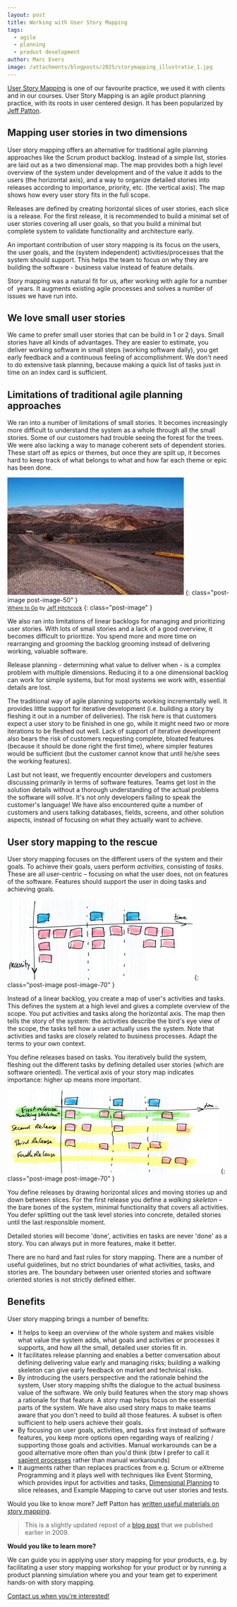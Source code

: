 ```yaml
---
layout: post
title: Working with User Story Mapping
tags:
  - agile
  - planning
  - product development
author: Marc Evers
image: /attachments/blogposts/2025/storymapping_illustratie_1.jpg
---
```


<a title="Jeff Patton: User Story Mapping" href="http://www.agileproductdesign.com/the_new_backlog.html" target="_blank">User Story Mapping</a> is one of our favourite practice, we used it with clients and in our courses. User Story Mapping is an agile product planning practice, with its roots in user centered design. It has been popularized by <a title="Jeff Patton" href="http://www.agileproductdesign.com/blog" target="_blank">Jeff Patton</a>.

## Mapping user stories in two dimensions

User story mapping offers an alternative for traditional agile planning approaches like the Scrum product backlog. Instead of a simple list, stories are laid out as a two dimensional map. The map provides both a high level overview of the system under development and of the value it adds to the users (the horizontal axis), and a way to organize detailed stories into releases according to importance, priority, etc. (the vertical axis). The map shows how every user story fits in the full scope.

Releases are defined by creating horizontal slices of user stories, each slice is a release. For the first release, it is recommended to build a minimal set of user stories covering all user goals, so that you build a minimal but complete system to validate functionality and architecture early.

An important contribution of user story mapping is its focus on the users, the user goals, and the (system independent) activities/processes that the system should support. This helps the team to focus on why they are building the software - business value instead of feature details.

Story mapping was a natural fit for us, after working with agile for a number of  years. It augments existing agile processes and solves a number of issues we have run into.

## We love small user stories

We came to prefer small user stories that can be build in 1 or 2 days. Small stories have all kinds of advantages. They are easier to estimate, you deliver working software in small steps (working software daily), you get early feedback and a continuous feeling of accomplishment. We don't need to do extensive task planning, because making a quick list of tasks just in time on an index card is sufficient.

## Limitations of traditional agile planning approaches

We ran into a number of limitations of small stories. It becomes increasingly more difficult to understand the system as a whole through all the small stories. Some of our customers had trouble seeing the forest for the trees. We were also lacking a way to manage coherent sets of dependent stories. These start off as epics or themes, but once they are split up, it becomes hard to keep track of what belongs to what and how far each theme or epic has been done.

![Where to Go  by Jeff Hitchcock - depicting a long, empty, winding road in a landscape with mountains](/attachments/blogposts/2025/where_to_go.jpg) 
{: class="post-image post-image-50" }  
<small><a href="http://www.flickr.com/photos/91281489@N00/319180335">Where to Go</a> by 
<a href="http://www.flickr.com/people/91281489@N00">Jeff Hitchcock</a></small>
{: class="post-image" }

<p>We also ran into limitations of linear backlogs for managing and prioritizing user stories. With lots of small stories and a lack of a good overview, it becomes difficult to prioritize. You spend more and more time on rearranging and grooming the backlog grooming instead of delivering working, valuable software.</p>

Release planning - determining what value to deliver when - is a complex problem with multiple dimensions. Reducing it to a one dimensional backlog can work for simple systems, but for most systems we work with, essential details are lost.

The traditional way of agile planning supports working incrementally well. It provides little support for iterative development (i.e. building a story by fleshing it out in a number of deliveries). The risk here is that customers expect a user story to be finished in one go, while it might need two or more iterations to be fleshed out well. Lack of support of iterative development also bears the risk of customers requesting complete, bloated features (because it should be done right the first time), where simpler features would be sufficient (but the customer cannot know that until he/she sees the working features).

Last but not least, we frequently encounter developers and customers discussing primarily in terms of software features. Teams get lost in the solution details without a thorough understanding of the actual problems the software will solve. It's not only developers failing to speak the customer's language! We have also encountered quite a number of customers and users talking databases, fields, screens, and other solution aspects, instead of focusing on what they actually want to achieve.

## User story mapping to the rescue

User story mapping focuses on the different users of the system and their goals. To achieve their goals, users perform <em>activities</em>, consisting of <em>tasks</em>. These are all user-centric – focusing on what the user does, not on features of the software. Features should support the user in doing tasks and achieving goals.

![a sketch of a user story map with time and necessity dimensions](/attachments/blogposts/2025/storymapping_illustratie_1.jpg)
{: class="post-image post-image-70" }

Instead of a linear backlog, you create a map of user's activities and tasks. This defines the system at a high level and gives a complete overview of the scope. You put activities and tasks along the horizontal axis. The map then tells the story of the system: the activities describe the bird's eye view of the scope, the tasks tell how a user actually uses the system. Note that activities and tasks are closely related to business processes. Adapt the terms to your own context.

You define releases based on tasks. You iteratively build the system, fleshing out the different tasks by defining detailed user stories (which are software oriented). The vertical axis of your story map indicates importance: higher up means more important.

![a sketch of a user story map with time and necessity dimensions, and four sliced releases](/attachments/blogposts/2025/storymapping_illustratie_2.jpg)
{: class="post-image post-image-70" }

You define releases by drawing horizontal <em>slices </em>and moving stories up and down between slices. For the first release you define a <em>walking skeleton</em> – the bare bones of the system, minimal functionality that covers all activities. You defer splitting out the task level stories into concrete, detailed stories until the last responsible moment.

Detailed stories will become 'done', activities en tasks are never 'done' as a story. You can always put in more features, make it better.

There are no hard and fast rules for story mapping. There are a number of useful guidelines, but no strict boundaries of what activities, tasks, and stories are. The boundary between user oriented stories and software oriented stories is not strictly defined either.

## Benefits

User story mapping brings a number of benefits:

* It helps to keep an overview of the whole system and makes visible what value the system adds, what goals and activities or processes it supports, and how all the small, detailed user stories fit in.
* It facilitates release planning and enables a better conversation about defining delivering value early and managing risks; building a walking skeleton can give early feedback on market and technical risks.
* By introducing the users perspective and the rationale behind the system, User story mapping shifts the dialogue to the actual business value of the software. We only build features when the story map shows a rationale for that feature. A story map helps focus on the essential parts of the system. We have also used story maps to make teams aware that you don't need to build all those features. A subset is often sufficient to help users achieve their goals.
* By focusing on user goals, activities, and tasks first instead of software features, you keep more options open regarding ways of realizing / supporting those goals and activities. Manual workarounds can be a good alternative more often than you'd think (btw I prefer to call it <a title="Sapient Processes" href="http://www.satisfice.com/blog/archives/99" target="_blank">sapient processes</a> rather than manual workarounds)
* It augments rather than replaces practices from e.g. Scrum or eXtreme Programming and it plays well with techniques like Event Storming, which provides input for activities and tasks, <a title="Dimensional Planning" href="/2020/09/02/dimensional-planning.html" target="_blank">Dimensional Planning</a> to slice releases, and Example Mapping to carve out user stories and tests.

Would you like to know more? Jeff Patton has [written useful materials on story mapping](https://www.agileproductdesign.com).

> This is a slightly updated repost of a [blog post](https://blog.piecemealgrowth.net/working-with-user-story-mapping) that we published earlier in 2009.

<aside>
  <p><strong>Would you like to learn more?</strong></p>
  <p>We can guide you in applying user story mapping for your products, e.g. by facilitating a user story mapping workshop for your product or by running a product planning simulation where you and your team get to experiment hands-on with story mapping.</p>

  <p><div>
    <a href="/contact">Contact us when you're interested!</a>
  </div></p>
</aside>
